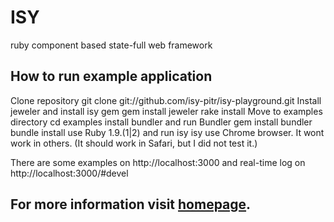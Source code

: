 # ISY

ruby component based state-full web framework

## How to run example application
Clone repository
    git clone git://github.com/isy-pitr/isy-playground.git
Install jeweler and install isy gem
    gem install jeweler
    rake install
Move to examples directory
    cd examples
install bundler and run Bundler
    gem install bundler
    bundle install
use Ruby 1.9.(1|2) and run isy
    isy
use Chrome browser. It wont work in others. (It should work in Safari, but I did not test it.)

There are some examples on http://localhost:3000 and real-time log on http://localhost:3000/#devel 

## For more information visit [homepage](http://isy-pitr.github.com/isy-playground/).

